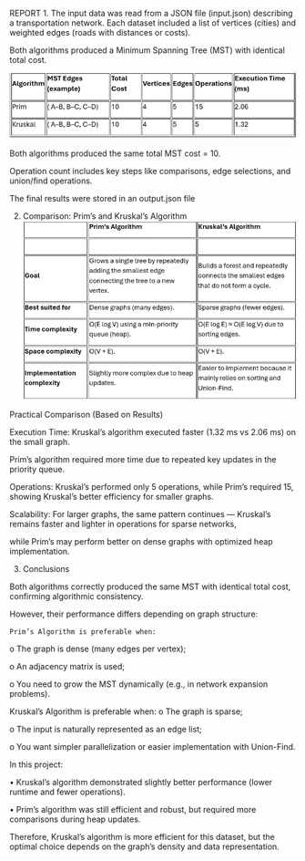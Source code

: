 REPORT
1. 
The input data was read from a JSON file (input.json) describing a transportation network.
Each dataset included a list of vertices (cities) and weighted edges (roads with distances or costs).


Both algorithms produced a Minimum Spanning Tree (MST) with identical total cost.

![Graph Illustration](https://github.com/Ayaulym500/daa.assignment3/blob/master/%D0%A1%D0%BD%D0%B8%D0%BC%D0%BE%D0%BA%20%D1%8D%D0%BA%D1%80%D0%B0%D0%BD%D0%B0%202025-10-25%20113357.png)


Both algorithms produced the same total MST cost = 10.

Operation count includes key steps like comparisons, edge selections, and union/find operations.

The final results were  stored in an output.json file

2. Comparison: Prim’s and Kruskal’s Algorithm
![Graph Illustration](https://github.com/Ayaulym500/daa.assignment3/blob/master/%D0%A1%D0%BD%D0%B8%D0%BC%D0%BE%D0%BA%20%D1%8D%D0%BA%D1%80%D0%B0%D0%BD%D0%B0%202025-10-25%20113453.png)


Practical Comparison (Based on Results)

Execution Time:
Kruskal’s algorithm executed faster (1.32 ms vs 2.06 ms) on the small graph.

Prim’s algorithm required more time due to repeated key updates in the priority queue.


Operations:
Kruskal’s performed only 5 operations, while Prim’s required 15, showing Kruskal’s better efficiency for smaller graphs.


Scalability:
For larger graphs, the same pattern continues — Kruskal’s remains faster and lighter in operations for sparse networks,

while Prim’s may perform better on dense graphs with optimized heap implementation.

3. Conclusions

Both algorithms correctly produced the same MST with identical total cost, confirming algorithmic consistency.

However, their performance differs depending on graph structure:

    Prim’s Algorithm is preferable when:
o	The graph is dense (many edges per vertex);

o	An adjacency matrix is used;

o	You need to grow the MST dynamically (e.g., in network expansion problems).

   Kruskal’s Algorithm is preferable when:
o	The graph is sparse;

o	The input is naturally represented as an edge list;

o	You want simpler parallelization or easier implementation with Union-Find.

In this project:

•	Kruskal’s algorithm demonstrated slightly better performance (lower runtime and fewer operations).

•	Prim’s algorithm was still efficient and robust, but required more comparisons during heap updates.

Therefore, Kruskal’s algorithm is more efficient for this dataset, but the optimal choice depends on the graph’s density and data representation.

